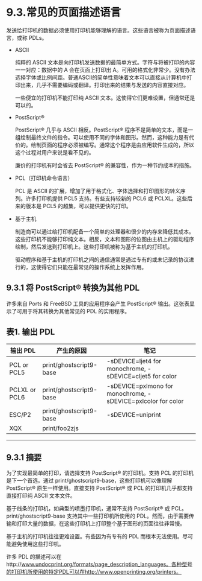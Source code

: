 # 9.3.常见的页面描述语言

发送给打印机的数据必须使用打印机能够理解的语言。这些语言被称为页面描述语言，或称 PDLs。

- ASCII

   纯粹的 ASCII 文本是向打印机发送数据的最简单方式。字符与将被打印的内容一一对应：数据中的 A 会在页面上打印出 A。可用的格式化非常少。没有办法选择字体或比例间距。普通ASCII的简单性意味着文本可以直接从计算机中打印出来，几乎不需要编码或翻译。打印出来的结果与发送的内容直接对应。
   
   一些便宜的打印机不能打印纯 ASCII 文本。这使得它们更难设置，但通常还是可以的。

- PostScript®

   PostScript® 几乎与 ASCII 相反。PostScript® 程序不是简单的文本，而是一组绘制最终文件的指令。可以使用不同的字体和图形。然而，这种能力是有代价的。绘制页面的程序必须被编写。通常这个程序是由应用软件生成的，所以这个过程对用户来说是看不见的。
   
   廉价的打印机有时会省去 PostScript® 的兼容性，作为一种节约成本的措施。

- PCL（打印机命令语言）

   PCL 是 ASCII 的扩展，增加了用于格式化、字体选择和打印图形的转义序列。许多打印机提供 PCL5 支持。有些支持较新的 PCL6 或 PCLXL。这些后来的版本是 PCL5 的超集，可以提供更快的打印。

- 基于主机

   制造商可以通过给打印机配备一个简单的处理器和很少的内存来降低其成本。这些打印机不能够打印纯文本。相反，文本和图形的位图由主机上的驱动程序绘制，然后发送到打印机上。这些打印机被称为基于主机的打印机。
   
   驱动程序和基于主机的打印机之间的通信通常是通过专有的或未记录的协议进行的，这使得它们只能在最常见的操作系统上发挥作用。

## 9.3.1 将 PostScript® 转换为其他 PDL

许多来自 Ports 和 FreeBSD 工具的应用程序会产生 PostScript® 输出。这张表显示了可用于将其转换为其他常见的 PDL 的实用程序。

表1. 输出 PDL
---------------------------------------------------------------------------------------------------------------------------
|      输出 PDL      |            产生的原因               |                         笔记                                     |
| ---------------- | --------------------------------- | ---------------------------------------------------------------- |
|   PCL or PCL5    |      print/ghostscript9-base      |  -sDEVICE=ljet4 for monochrome, -sDEVICE=cljet5 for color        |
|  PCLXL or PCL6   |      print/ghostscript9-base      |  -sDEVICE=pxlmono for monochrome, -sDEVICE=pxlcolor for color    |
|     ESC/P2       |      print/ghostscript9-base      |  -sDEVICE=uniprint                                               |
|       XQX        |      print/foo2zjs                |                                                                  |
---------------------------------------------------------------------------------------------------------------------------
## 9.3.1 摘要

为了实现最简单的打印，请选择支持 PostScript® 的打印机。支持 PCL 的打印机是下一个首选。通过 print/ghostscript9-base，这些打印机可以像理解 PostScript® 原生一样使用。直接支持 PostScript® 或 PCL 的打印机几乎都支持直接打印纯 ASCII 文本文件。

基于线条的打印机，如典型的喷墨打印机，通常不支持 PostScript® 或 PCL。print/ghostscript9-base 支持其中一些打印机所使用的 PDL。然而，由于需要传输和打印大量的数据，在这些打印机上打印整个基于图形的页面往往非常慢。

基于主机的打印机往往更难设置。有些因为有专有的 PDL 而根本无法使用。尽可能避免使用这些打印机。

许多 PDL 的描述可以在http://www.undocprint.org/formats/page_description_languages。各种型号的打印机所使用的特定PDL可以在http://www.openprinting.org/printers。
